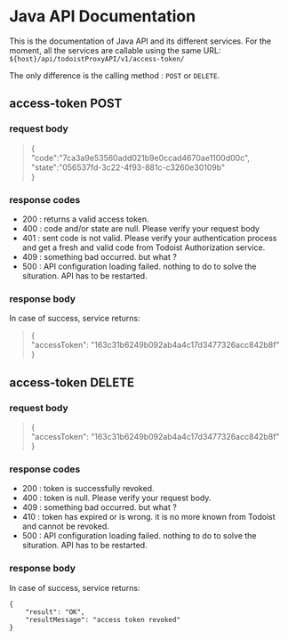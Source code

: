 # Java API Documentation

This is the documentation of Java API and its different services. For the moment, all the services are callable using the same URL:
`${host}/api/todoistProxyAPI/v1/access-token/`  

The only difference is the calling method : `POST` or `DELETE`.  


## access-token POST

### request body

> {  
>    "code":"7ca3a9e53560add021b9e0ccad4670ae1100d00c",  
>    "state":"056537fd-3c22-4f93-881c-c3260e30109b"  
> }

### response codes

- 200 : returns a valid access token.
- 400 : code and/or state are null. Please verify your request body    
- 401 : sent code is not valid. Please verify your authentication process and get a fresh and valid code from Todoist Authorization service.    
- 409 : something bad occurred. but what ?
- 500 : API configuration loading failed. nothing to do to solve the situration. API has to be restarted.

### response body

In case of success, service returns:  

> {  
>     "accessToken": "163c31b6249b092ab4a4c17d3477326acc842b8f"  
> }  

## access-token DELETE

### request body

> {  
>     "accessToken": "163c31b6249b092ab4a4c17d3477326acc842b8f"  
> }  

### response codes

- 200 : token is successfully revoked.
- 400 : token is null. Please verify your request body.      
- 409 : something bad occurred. but what ?    
- 410 : token has expired or is wrong. it is no more known from Todoist and cannot be revoked.
- 500 : API configuration loading failed. nothing to do to solve the situration. API has to be restarted.

### response body

In case of success, service returns:  

    {
        "result": "OK",
        "resultMessage": "access token revoked"
    }  
